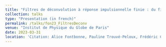 ```yaml
---
title: "Filtres de déconvolution à réponse impulsionnelle finie : du filtre de Wiener à l'apprentissage"
collection: talks
type: "Presentation (in french)"
permalink: /talks/fon23_FiltresDeconv
venue: "Institut de Physique du Globe de Paris"
date: 2023-03-31
location: 'Citation: Alice Fontbonne, Pauline Trouvé-Peloux, Frédéric Champagnat, Gabriel Jobert, Guillaume Druart. Filtres de déconvolution à réponse impulsionnelle finie : du filtre de Wiener à l''apprentissage. <a href="https://www.gdr-isis.fr/index.php/reunion/490/">Journées Imagerie Optique Non-Conventionnelle</a>. (Gdr-isis, Ondes, ImaBio), March 2023, Paris, France'
---
```

